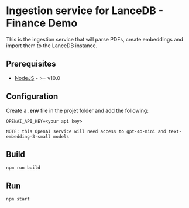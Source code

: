 # Ingestion service for LanceDB - Finance Demo

This is the ingestion service that will parse PDFs, create embeddings and import them to the LanceDB instance.

## Prerequisites

- [NodeJS](https://nodejs.org) - >= v10.0

## Configuration

Create a __.env__ file in the projet folder and add the following:

```
OPENAI_API_KEY=<your api key>
```

`NOTE: this OpenAI service will need access to gpt-4o-mini and text-embedding-3-small models`

## Build

```
npm run build
```

## Run

```
npm start
```